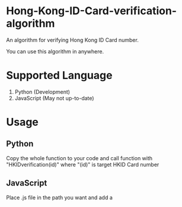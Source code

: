 # Hong-Kong-ID-Card-verification-algorithm
An algorithm for verifying Hong Kong ID Card number.

You can use this algorithm in anywhere.

# Supported Language
1. Python (Development)
2. JavaScript (May not up-to-date)

# Usage
## Python
Copy the whole function to your code and call function with "HKIDverification(id)" where "(id)" is target HKID Card number
## JavaScript
Place .js file in the path you want and add a <script> tag to link the file to webpage and call function with "HKIDverification(id)" where "(id)" is target HKID Card number

# To-Do
1. new function: Basic Information Identification
2. Add support on C#
3. Documentation and usage
